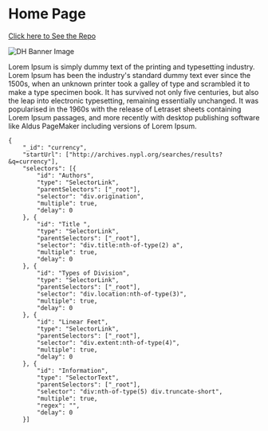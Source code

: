 # Home Page 

[Click here to See the Repo](https://github.com/FarisChaoui/dh1-first-assignment)

![DH Banner Image](https://dhs.stanford.edu/wp-content/uploads/2011/02/stateof_logo31.png)

Lorem Ipsum is simply dummy text of the printing and typesetting industry. Lorem Ipsum has been the industry's standard dummy text ever since the 1500s, when an unknown printer took a galley of type and scrambled it to make a type specimen book. It has survived not only five centuries, but also the leap into electronic typesetting, remaining essentially unchanged. It was popularised in the 1960s with the release of Letraset sheets containing Lorem Ipsum passages, and more recently with desktop publishing software like Aldus PageMaker including versions of Lorem Ipsum.

```
{
    "_id": "currency",
    "startUrl": ["http://archives.nypl.org/searches/results?&q=currency"],
    "selectors": [{
        "id": "Authors",
        "type": "SelectorLink",
        "parentSelectors": ["_root"],
        "selector": "div.origination",
        "multiple": true,
        "delay": 0
    }, {
        "id": "Title ",
        "type": "SelectorLink",
        "parentSelectors": ["_root"],
        "selector": "div.title:nth-of-type(2) a",
        "multiple": true,
        "delay": 0
    }, {
        "id": "Types of Division",
        "type": "SelectorLink",
        "parentSelectors": ["_root"],
        "selector": "div.location:nth-of-type(3)",
        "multiple": true,
        "delay": 0
    }, {
        "id": "Linear Feet",
        "type": "SelectorLink",
        "parentSelectors": ["_root"],
        "selector": "div.extent:nth-of-type(4)",
        "multiple": true,
        "delay": 0
    }, {
        "id": "Information",
        "type": "SelectorText",
        "parentSelectors": ["_root"],
        "selector": "div:nth-of-type(5) div.truncate-short",
        "multiple": true,
        "regex": "",
        "delay": 0
    }]
```
